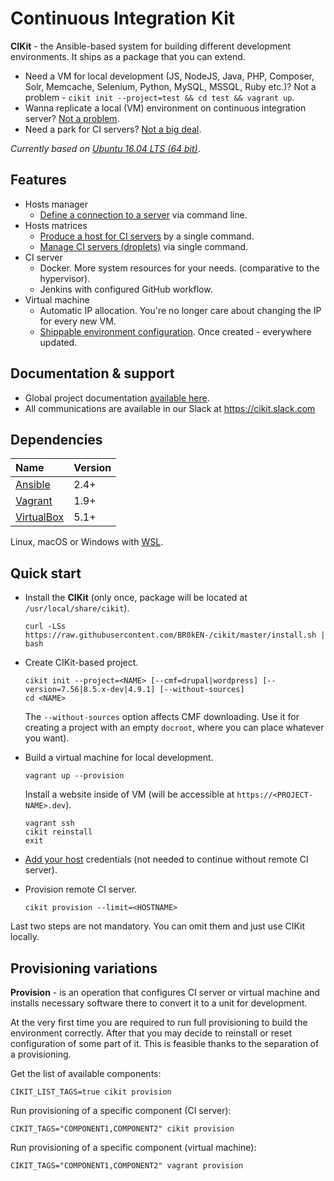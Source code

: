 # Continuous Integration Kit

**CIKit** - the Ansible-based system for building different development environments. It ships as a package that you can extend.

- Need a VM for local development (JS, NodeJS, Java, PHP, Composer, Solr, Memcache, Selenium, Python, MySQL, MSSQL, Ruby etc.)? Not a problem - `cikit init --project=test && cd test && vagrant up`.
- Wanna replicate a local (VM) environment on continuous integration server? [Not a problem](docs/matrix).
- Need a park for CI servers? [Not a big deal](docs/matrix).

*Currently based on [Ubuntu 16.04 LTS (64 bit)](docs/vagrant/box)*.

## Features

- Hosts manager
  - [Define a connection to a server](docs/hosts-manager) via command line.
- Hosts matrices
  - [Produce a host for CI servers](docs/matrix#usage) by a single command.
  - [Manage CI servers (droplets)](docs/matrix#management) via single command.
- CI server
  - Docker. More system resources for your needs. (comparative to the hypervisor).
  - Jenkins with configured GitHub workflow.
- Virtual machine
  - Automatic IP allocation. You're no longer care about changing the IP for every new VM.
  - [Shippable environment configuration](docs/project/env-config). Once created - everywhere updated.

## Documentation & support

- Global project documentation [available here](docs#documentation).
- All communications are available in our Slack at https://cikit.slack.com

## Dependencies

|Name|Version|
|:---|:---|
|[Ansible](https://github.com/ansible/ansible)|2.4+|
|[Vagrant](https://github.com/hashicorp/vagrant)|1.9+|
|[VirtualBox](https://www.virtualbox.org)|5.1+|

Linux, macOS or Windows with [WSL](https://docs.microsoft.com/en-us/windows/wsl/install-win10).

## Quick start

- Install the **CIKit** (only once, package will be located at `/usr/local/share/cikit`).

  ```shell
  curl -LSs https://raw.githubusercontent.com/BR0kEN-/cikit/master/install.sh | bash
  ```

- Create CIKit-based project.

  ```shell
  cikit init --project=<NAME> [--cmf=drupal|wordpress] [--version=7.56|8.5.x-dev|4.9.1] [--without-sources]
  cd <NAME>
  ```

  The `--without-sources` option affects CMF downloading. Use it for creating a project with an empty `docroot`, where you can place whatever you want).

- Build a virtual machine for local development.

  ```shell
  vagrant up --provision
  ```

  Install a website inside of VM (will be accessible at `https://<PROJECT-NAME>.dev`).

  ```shell
  vagrant ssh
  cikit reinstall
  exit
  ```

- [Add your host](docs/hosts-manager) credentials (not needed to continue without remote CI server).

- Provision remote CI server.

  ```
  cikit provision --limit=<HOSTNAME>
  ```

Last two steps are not mandatory. You can omit them and just use CIKit locally.

## Provisioning variations

**Provision** - is an operation that configures CI server or virtual machine and installs necessary software there to convert it to a unit for development.

At the very first time you are required to run full provisioning to build the environment correctly. After that you may decide to reinstall or reset configuration of some part of it. This is feasible thanks to the separation of a provisioning.

Get the list of available components:

```shell
CIKIT_LIST_TAGS=true cikit provision
```

Run provisioning of a specific component (CI server):

```shell
CIKIT_TAGS="COMPONENT1,COMPONENT2" cikit provision
```

Run provisioning of a specific component (virtual machine):

```shell
CIKIT_TAGS="COMPONENT1,COMPONENT2" vagrant provision
```
